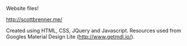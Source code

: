 Website files! 

http://scottbrenner.me/

Created using HTML, CSS, JQuery and Javascript. Resources used from Googles Material Design Lite (http://www.getmdl.io/).
